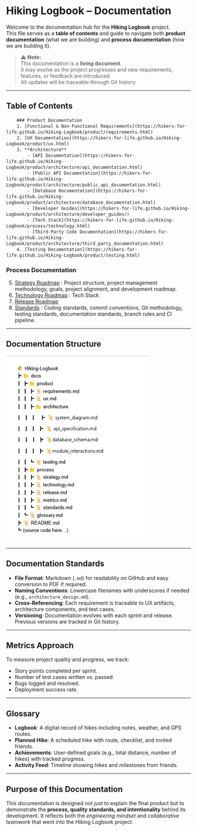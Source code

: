 # Hiking Logbook – Documentation

Welcome to the documentation hub for the **Hiking Logbook** project.  
This file serves as a **table of contents** and guide to navigate both **product documentation** (what we are building) and **process documentation** (how we are building it).  

> ⚠️ **Note:**  
> This documentation is a **living document**.  
> It may evolve as the project progresses and new requirements, features, or feedback are introduced.  
> All updates will be traceable through Git history.


---

##  Table of Contents

        ### Product Documentation
        1. [Functional & Non-Functional Requirements](https://hikers-for-life.github.io/Hiking-Logbook/product/requirements.html)
        2. [UX Documentation](https://hikers-for-life.github.io/Hiking-Logbook/product/ux.html)
        3. **Architecture**
            - [API Documentation](https://hikers-for-life.github.io/Hiking-Logbook/product/architecture/api_documentation.html)
            - [Public API Documentation](https://hikers-for-life.github.io/Hiking-Logbook/product/architecture/public_api_documentation.html)
            - [Database Documentation](https://hikers-for-life.github.io/Hiking-Logbook/product/architecture/database_documentation.html)
            - [Developer Guides](https://hikers-for-life.github.io/Hiking-Logbook/product/architecture/developer_guides/)
            - [Tech Stack](https://hikers-for-life.github.io/Hiking-Logbook/process/technology.html)
            - [Third-Party Code Documentation](https://hikers-for-life.github.io/Hiking-Logbook/product/architecture/third_party_documentation.html)
        4. [Testing Documentation](https://hikers-for-life.github.io/Hiking-Logbook/product/testing.html)

### Process Documentation
5. [Strategy Roadmap](https://hikers-for-life.github.io/Hiking-Logbook/process/strategy.html) : Project structure, project management methodology, goals, project alignment, and development roadmap. 
6. [Technology Roadmap](https://hikers-for-life.github.io/Hiking-Logbook/process/technology.html) : Tech Stack
7. [Release Roadmap](https://hikers-for-life.github.io/Hiking-Logbook/process/release.html)
8. [Standards](https://hikers-for-life.github.io/Hiking-Logbook/process/standards.html) : Coding standards, commit conventions, Git methodology, testing standards, documentation standards, branch rules and CI pipeline.



---

##  Documentation Structure

![text](doc_structure.png)  



---

##  Documentation Standards

- **File Format**: Markdown (`.md`) for readability on GitHub and easy conversion to PDF if required.  
- **Naming Conventions**: Lowercase filenames with underscores if needed (e.g., `architecture_design.md`).  
- **Cross-Referencing**: Each requirement is traceable to UX artifacts, architecture components, and test cases.  
- **Versioning**: Documentation evolves with each sprint and release. Previous versions are tracked in Git history.  

---

##  Metrics Approach

To measure project quality and progress, we track:
- Story points completed per sprint.  
- Number of test cases written vs. passed.  
- Bugs logged and resolved.  
- Deployment success rate.  

---

##  Glossary

- **Logbook**: A digital record of hikes including notes, weather, and GPS routes.  
- **Planned Hike**: A scheduled hike with route, checklist, and invited friends.  
- **Achievements**: User-defined goals (e.g., total distance, number of hikes) with tracked progress.  
- **Activity Feed**: Timeline showing hikes and milestones from friends.  

---

##  Purpose of this Documentation

This documentation is designed not just to explain the final product but to demonstrate the **process, quality standards, and intentionality** behind its development. It reflects both the *engineering mindset* and *collaborative teamwork* that went into the Hiking Logbook project.





